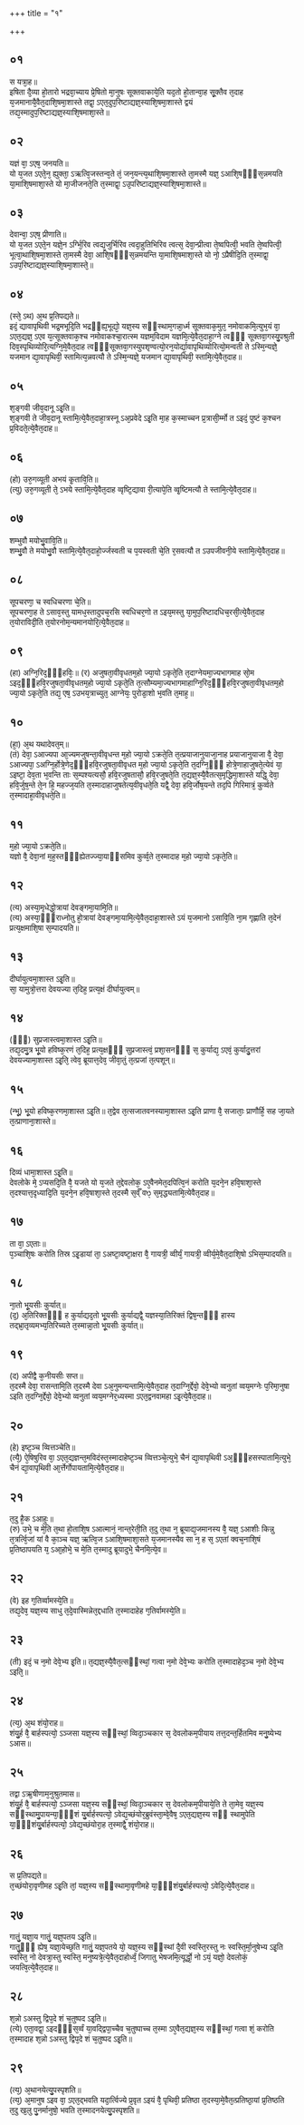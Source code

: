 +++
title = "१"

+++
## ०१
स यत्रा᳘ह॥  
इषिता दै᳘व्या हो᳘तारो भद्रवा᳘च्याय प्रे᳘षितो मा᳘नुषः सूक्तवाकाये᳘ति यद᳘तो हो᳘तान्वा᳘ह सू᳘क्तैव त᳘दाह य᳘जमानायै᳘वैत᳘दाशि᳘षमा᳘शास्ते तद्वा᳘ ऽएत᳘दुप᳘रिष्टाद्यज्ञ᳘स्याशि᳘षमा᳘शास्ते द्वयं तद्य᳘स्मादुप᳘रिष्टाद्यज्ञ᳘स्याशि᳘षमाशा᳘स्ते॥  
## ०२
यज्ञं वा᳘ ऽएष᳘ जनयति॥  
यो य᳘जत ऽएते᳘न᳘ ह्युक्ता᳘ ऽऋत्वि᳘जस्तन्व᳘ते तं᳘ जन᳘यन्त्य᳘थाशि᳘षमा᳘शास्ते ता᳘मस्मै यज्ञ᳘ ऽआशि᳘षᳫँ᳭स᳘न्नमयति या᳘माशि᳘षमाशा᳘स्ते यो मा᳘जीजनते᳘ति त᳘स्माद्वा᳘ ऽउ᳘परिष्टाद्यज्ञ᳘स्याशि᳘षमा᳘शास्ते॥  
## ०३
देवान्वा᳘ ऽएष᳘ प्रीणाति॥  
यो य᳘जत ऽएते᳘न यज्ञे᳘न ऽर्ग्भि᳘रिव त्वद्य᳘जुर्भिरिव त्वदा᳘हुतिभिरिव त्वत्स᳘ देवा᳘न्प्रीत्वा ते᳘ष्वपित्वी᳘ भवति ते᳘ष्वपित्वी᳘ भूत्वा᳘थाशि᳘षमा᳘शास्ते ता᳘मस्मै देवा᳘ आशि᳘षᳫँ᳭स᳘न्नमयन्ति या᳘माशि᳘षमाशा᳘स्ते यो नो᳘ ऽप्रैषीदि᳘ति त᳘स्माद्वा᳘ ऽउप᳘रिष्टाद्यज्ञ᳘स्याशि᳘षमा᳘शास्ते᳘॥  
## ०४
(स्ते᳘ ऽथ) अ᳘थ प्र᳘तिपद्यते॥  
इदं᳘ द्यावापृथिवी भद्र᳘मभूदि᳘ति भद्रᳫंह्य᳘भूद्यो᳘ यज्ञ᳘स्य सᳫंस्थाम᳘गन्ना᳘र्ध्म सूक्तवाक᳘मुत᳘ नमोवाकमि᳘त्युभ᳘यं वा᳘ ऽएत᳘द्यज्ञ᳘ ऽएव य᳘त्सूक्तवाक᳘श्च नमोवाकश्चा᳘रात्स्म यज्ञम᳘विदाम यज्ञमि᳘त्ये᳘वैत᳘दाहा᳘ग्ने त्वᳫँ᳭ सूक्तवा᳘गस्यु᳘पश्रुती दिव᳘स्पृथिव्योरि᳘त्यग्नि᳘मे᳘वैत᳘दाह त्वᳫँ᳭सूक्तवा᳘गस्युपशृण्वत्यो᳘रन᳘योर्द्या᳘वापृथिव्योरित्यो᳘मन्वती ते ऽस्मि᳘न्यज्ञे᳘ यजमान द्या᳘वापृथिवी᳘ स्तामित्य᳘न्नवत्यौ ते ऽस्मि᳘न्यज्ञे᳘ यजमान द्या᳘वापृथिवी᳘ स्तामि᳘त्ये᳘वैत᳘दाह॥  
## ०५
श᳘ङ्गवी जीव᳘दानू ऽइ᳘ति॥  
श᳘ङ्गवी ते जीव᳘दानू स्तामि᳘त्ये᳘वैत᳘दाहा᳘त्रस्नू ऽअ᳘प्रवेदे ऽइ᳘ति मा᳘ह क᳘स्माच्चन प्र᳘त्रासी᳘र्म्मो त ऽइदं᳘ पुष्टं क᳘श्चन प्र᳘विदते᳘त्ये᳘वैत᳘दाह॥  
## ०६
(हो) उरु᳘गव्यूती अभयं कृ᳘तावि᳘ति॥  
(त्यु) उरु᳘गव्यूती ते᳘ ऽभये स्तामि᳘त्ये᳘वैत᳘दाह व्वृष्टि᳘द्यावा री᳘त्यापे᳘ति व्वृ᳘ष्टिमत्यौ ते स्तामि᳘त्ये᳘वैत᳘दाह॥  
## ०७
शम्भुवौ मयोभु᳘वावि᳘ति॥  
शम्भु᳘वौ ते मयोभु᳘वौ स्तामि᳘त्ये᳘वैत᳘दाहो᳘र्ज्जस्वती च प᳘यस्वती चे᳘ति र᳘सवत्यौ त ऽउपजीवनी᳘ये स्तामि᳘त्ये᳘वैत᳘दाह॥  
## ०८
सूपचरणा᳘ च स्वधिचरणा चे᳘ति॥  
सूपचरणा᳘ह ते ऽसाव᳘स्तु यामध᳘स्तादुपच᳘रसि स्वधिचर᳘णो त ऽइय᳘मस्तु या᳘मुप᳘रिष्टादधिच᳘रसी᳘त्ये᳘वैत᳘दाह त᳘योराविदी᳘ति त᳘योरनोम᳘न्यमानयोरि᳘त्ये᳘वैत᳘दाह॥  
## ०९
(हा) अग्नि᳘रिद᳘ᳫँ᳘हविः᳘॥ 
(र) अजुषता᳘वीवृधतम᳘हो ज्या᳘यो ऽकृते᳘ति त᳘दाग्नेयमा᳘ज्यभागमाह सो᳘म ऽइद᳘ᳫँ᳘हवि᳘रजुषता᳘वीवृधतम᳘हो ज्या᳘यो ऽकृते᳘ति त᳘त्सौम्यमा᳘ज्यभागमाहाग्नि᳘रिद᳘ᳫँ᳘हवि᳘रजुषता᳘वीवृधतम᳘हो ज्या᳘यो ऽकृते᳘ति तद्य᳘ एष᳘ ऽउभय᳘त्राच्युत᳘ आग्नेयः᳘ पुरोडा᳘शो भ᳘वति त᳘माह᳘॥  
## १०
(हा᳘) अ᳘थ यथादेवत᳘म्॥  
(तं) देवा᳘ ऽआज्यपा आ᳘ज्यमजुषन्ता᳘वीवृधन्त म᳘हो ज्या᳘यो ऽक्रते᳘ति त᳘त्प्रयाजानुयाजा᳘नाह प्रयाजानुयाजा वै᳘ देवा᳘ ऽआज्यपा᳘ ऽअग्नि᳘र्होत्रे᳘णेद᳘ᳫँ᳘हवि᳘रजुषता᳘वीवृधत म᳘हो ज्या᳘यो ऽकृते᳘ति त᳘दग्नि᳘ᳫँ᳘ होत्रे᳘णाहाजुषते᳘त्येवं या᳘ ऽइष्टा᳘ देव᳘ता भ᳘वन्ति ताः स᳘म्पश्यत्यसौ᳘ हवि᳘रजुषतासौ᳘ हवि᳘रजुषते᳘ति त᳘द्यज्ञ᳘स्यै᳘वैतत्स᳘मृद्धिमा᳘शास्ते यद्धि᳘ देवा᳘ हवि᳘र्जुष᳘न्ते ते᳘न हि᳘ महज्ज᳘यति त᳘स्मादाहाजुषतेत्य᳘वीवृधते᳘ति यद्वै᳘ देवा᳘ हवि᳘र्जोष᳘यन्ते तद᳘पि गिरिमात्रं᳘ कुर्व्वते त᳘स्मादाहा᳘वीवृधते᳘ति॥  
## ११
म᳘हो ज्या᳘यो ऽक्रते᳘ति॥  
यज्ञो वै᳘ देवा᳘नां म᳘ह᳘स्तᳫं᳘ह्येतज्ज्या᳘याᳫंसमिव कुर्व्व᳘ते त᳘स्मादाह म᳘हो ज्या᳘यो ऽकृते᳘ति॥  
## १२
(त्य) अस्या᳘मृधेद्धो᳘त्रायां देवङ्गमा᳘यामि᳘ति॥  
(त्य) अस्या᳘ᳫँ᳘राध्नोतु हो᳘त्रायां देवङ्गमा᳘यामि᳘त्ये᳘वैत᳘दाहा᳘शास्ते ऽयं य᳘जमानो ऽसावि᳘ति ना᳘म गृह्णाति त᳘देनं प्रत्य᳘क्षमाशि᳘षा स᳘म्पादयति॥  
## १३
दीर्घायुत्वमा᳘शास्त ऽइ᳘ति॥  
सा᳘ यामुत्रो᳘त्तरा देवयज्या त᳘दिह᳘ प्रत्य᳘क्षं दीर्घायुत्वम्॥  
## १४
(ᳫं᳘) सुप्रजास्त्वमा᳘शास्त ऽइ᳘ति॥  
तद्य᳘दमु᳘त्र भू᳘यो हविष्क᳘रणं त᳘दिह᳘ प्रत्य᳘क्षᳫँ᳭ सुप्रजास्त्वं᳘ प्रशा᳘सनᳫँ᳭ स᳘ कुर्याद्य᳘ ऽएवं᳘ कुर्यादु᳘त्तरां देवयज्यामा᳘शास्त ऽइ᳘ति᳘ त्वेव᳘ ब्रूयात्त᳘देव᳘ जीवा᳘तुं त᳘त्प्रजां त᳘त्पशून्॥  
## १५
(न्भू᳘) भू᳘यो हविष्क᳘रणमा᳘शास्त ऽइ᳘ति॥ 
त᳘द्वेव त᳘त्सजातवनस्यामा᳘शास्त ऽइ᳘ति प्राणा वै᳘ सजाताः᳘ प्राणौर्हि᳘ सह जा᳘यते त᳘त्प्राणाना᳘शास्ते॥  
## १६
दिव्यं धामा᳘शास्त ऽइ᳘ति॥  
देवलोके मे᳘ ऽप्यसदि᳘ति वै᳘ यजते यो य᳘जते त᳘द्देवलोक᳘ ऽए᳘वैनमेत᳘दपित्वि᳘नं करोति य᳘दने᳘न हवि᳘षाशा᳘स्ते त᳘दश्यात्त᳘दृध्यादि᳘ति य᳘दने᳘न हवि᳘षाशा᳘स्ते त᳘दस्मै स᳘र्व्ँ वᳫ᳭ स᳘मृद्ध्यतामि᳘त्येवैत᳘दाह॥  
## १७
ता वा᳘ ऽएताः॥  
प᳘ञ्चाशि᳘षः करोति तिस्र ऽइ᳘डायां ता᳘ ऽअष्टा᳘वष्टा᳘क्षरा वै᳘ गायत्री᳘ व्वीर्यं᳘ गायत्री᳘ व्वीर्य᳘मे᳘वैत᳘दाशि᳘षो ऽभिस᳘म्पादयति॥  
## १८
ना᳘तो भू᳘यसीः कुर्यात्॥  
(द᳘) अ᳘तिरिक्तᳫँ᳭ ह कुर्याद्यद᳘तो भू᳘यसीः कुर्याद्यद्वै᳘ यज्ञस्या᳘तिरिक्तं द्विष᳘न्तᳫँ᳭ हास्य तद्भ्रा᳘तृव्यमभ्य᳘तिरिच्यते त᳘स्मान्ना᳘तो भू᳘यसीः कुर्यात्॥  
## १९
(द) अपीद्वै क᳘नीयसीः सप्त॥  
त᳘दस्मै देवा᳘ रासन्तामि᳘ति त᳘दस्मै देवा ऽअ᳘नुमन्यन्तामि᳘त्ये᳘वैत᳘दाह त᳘दाग्नि᳘र्द्देवो᳘ देवे᳘भ्यो व्वनुतां व्वय᳘मग्नेः प᳘रिमा᳘नुषा ऽइति त᳘दग्नि᳘र्द्देवो᳘ देवे᳘भ्यो व्वनुतां व्वय᳘मग्नेर᳘ध्यस्मा ऽएत᳘द्वनवामहा ऽइ᳘त्ये᳘वैत᳘दाह॥  
## २०
(हे) इष्ट᳘ञ्च व्वित्तञ्चेति॥  
(त्यै᳘) ऐ᳘षिषुरिव वा᳘ ऽएत᳘द्यज्ञन्त᳘मविदंस्त᳘स्मादाहेष्ट᳘ञ्च व्वित्तञ्चे᳘त्युभे᳘ चैनं द्या᳘वापृथिवी ऽअ᳘ᳫँ᳘हसस्पातामि᳘त्युभे᳘ चैनं द्या᳘वापृथिवी आ᳘र्त्तेर्गोपायतामि᳘त्ये᳘वैत᳘दाह॥  
## २१
त᳘दु है᳘क ऽआहुः॥  
(रु) उभे᳘ च मे᳘ति त᳘था हो᳘ताशि᳘ष ऽआत्मानं᳘ नान्त᳘रेती᳘ति त᳘दु त᳘था न᳘ ब्रूयाद्य᳘जमानस्य वै᳘ यज्ञ᳘ ऽआशीः किन्नु त᳘त्रर्त्वि᳘जां यां वै का᳘ञ्च यज्ञ᳘ ऋत्वि᳘ज ऽआशि᳘षमाशा᳘सते य᳘जमानस्यैव सा न᳘ ह स᳘ ऽएतां क्वच᳘नाशि᳘षं प्र᳘तिष्ठापयति य᳘ ऽआ᳘होभे᳘ च मे᳘ति त᳘स्मादु ब्रूयादुभे᳘ चैनमि᳘त्ये᳘व॥  
## २२
(वे) इह ग᳘तिर्व्वामस्ये᳘ति॥  
तद्य᳘देव᳘ यज्ञ᳘स्य साधु त᳘दे᳘वास्मिन्नेत᳘द्दधाति त᳘स्मादाहेह ग᳘तिर्वामस्ये᳘ति॥  
## २३
(ती) इदं᳘ च न᳘मो देवे᳘भ्य इ᳘ति॥ 
त᳘द्यज्ञ᳘स्यै᳘वैत᳘त्सᳫंस्थां᳘ गत्वा न᳘मो देवे᳘भ्यः करोति त᳘स्मादाहेद᳘ञ्च न᳘मो देवे᳘भ्य ऽइति᳘॥  
## २४
(त्य᳘) अ᳘थ शंयो᳘राह॥  
शंयु᳘र्ह वै᳘ बार्हस्पत्यो᳘ ऽञ्जसा यज्ञ᳘स्य सᳫंस्थां᳘ व्विदा᳘ञ्चकार स᳘ देवलोकम᳘पीयाय तत्त᳘दन्त᳘र्हितमिव मनु᳘ष्येभ्य ऽआस॥  
## २५
तद्वा ऽऋ᳘षीणाम᳘नुश्रुतमास॥  
शंयु᳘र्ह वै᳘ बार्हस्पत्यो᳘ ऽञ्जसा यज्ञ᳘स्य सᳫँस्थां᳘ व्विदा᳘ञ्चकार स᳘ देवलोकम᳘पीयाये᳘ति ते ता᳘मेव᳘ यज्ञ᳘स्य सᳫंस्थामु᳘पायन्या᳘ᳫँ᳘शं यु᳘र्बार्हस्पत्यो᳘ ऽवेद्य᳘च्छंयोर᳘ब्रुवंस्ता᳘म्वे᳘वैष᳘ ऽएत᳘द्यज्ञ᳘स्य सᳫं स्थामुपेति या᳘ᳫँ᳭शंयु᳘र्बार्हस्पत्यो᳘ ऽवेद्य᳘च्छंयोरा᳘ह त᳘स्माद्वै᳘ शंयो᳘राह॥  
## २६
स प्र᳘तिपद्यते॥  
त᳘च्छंयोरा᳘वृणीमह ऽइ᳘ति तां᳘ यज्ञ᳘स्य सᳫंस्थामा᳘वृणीमहे या᳘ᳫँ᳭शंयु᳘र्बार्हस्पत्यो᳘ ऽवेदि᳘त्ये᳘वैत᳘दाह॥  
## २७
गातुं᳘ यज्ञा᳘य गातुं᳘ यज्ञ᳘पतय ऽइ᳘ति॥  
गातु᳘ᳫं᳭ ह्येष᳘ यज्ञा᳘येच्छ᳘ति गातुं᳘ यज्ञ᳘पतये यो᳘ यज्ञ᳘स्य सᳫंस्थां दै᳘वी स्वस्ति᳘रस्तु नः स्वस्ति᳘र्मा᳘नुषेभ्य ऽइ᳘ति स्वस्ति᳘ नो देवत्रा᳘स्तु स्वस्ति᳘ मनुष्यत्रे᳘त्ये᳘वैत᳘दाहोर्ध्वं᳘ जिगातु भेषजमि᳘त्यूर्द्धो᳘ नो ऽयं᳘ यज्ञो᳘ देवलोकं᳘ जयत्वि᳘त्ये᳘वैत᳘दाह॥  
## २८
श᳘न्नो ऽअस्तु द्विप᳘दे शं च᳘तुष्पद ऽइ᳘ति॥  
(त्ये) एता᳘वद्वा᳘ ऽइदᳫँ᳭स᳘र्व्वं या᳘वद्द्विपा᳘च्चैव च᳘तुष्पाच्च त᳘स्मा ऽए᳘वैत᳘द्यज्ञ᳘स्य सᳫंस्थां᳘ गत्वा शं᳘ करोति त᳘स्मादाह श᳘न्नो ऽअस्तु द्विप᳘दे शं च᳘तुष्पद ऽइ᳘ति॥  
## २९
(त्य᳘) अ᳘थानयेत्यु᳘पस्पृशति॥  
(त्य᳘) अ᳘मानुष ऽइव वा᳘ ऽएत᳘द्भवति यदा᳘र्त्विज्ये प्र᳘वृत ऽइयं वै᳘ पृथिवी᳘ प्रतिष्ठा त᳘दस्या᳘मे᳘वैत᳘त्प्रतिष्ठा᳘यां प्र᳘तिष्ठति त᳘दु ख᳘लु पु᳘नर्मानुषो᳘ भवति त᳘स्मादनयेत्यु᳘पस्पृशति॥  
